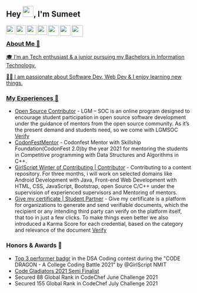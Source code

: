 ## Hey <img src="https://github.com/TheDudeThatCode/TheDudeThatCode/blob/master/Assets/Hi.gif" width="29px">, I'm Sumeet

<a href="https://www.linkedin.com/in/sumeetvishwakarma/">
  <img align="left" width="24px" src="https://cdn.jsdelivr.net/npm/simple-icons@v3/icons/linkedin.svg"  />
</a>
<a href="https://twitter.com/LegendSumeet">
  <img align="left" width="26px" src="https://cdn.jsdelivr.net/npm/simple-icons@v3/icons/twitter.svg" />
</a>
<a href="mailto:vishwakarmasumeet01@gmail.com">
  <img align="left" width="26px" src="https://cdn.jsdelivr.net/npm/simple-icons@v3/icons/gmail.svg" />
</a>

<a href="http://dev.to/legendsumeet">
  <img align="left" width="26px" src="https://cdn.jsdelivr.net/npm/simple-icons@v3/icons/medium.svg" />
</a>
<a href="https://www.codechef.com/users/the_sumeet">
  <img align="left" width="29px" src="https://icons-for-free.com/iconfiles/png/512/codechef-1324440139527402917.png"  /> 
<a href="https://leetcode.com/theSumeet/">
  <img align="left" width="29px" src="https://upload.wikimedia.org/wikipedia/commons/1/19/LeetCode_logo_black.png"  />
<a href="https://www.hackerrank.com/theSumeetK/">
  <img align="left" width="31px" src="https://cdn.worldvectorlogo.com/logos/hackerrank.svg"  />
  

<br />

### About Me 🚀
🎓 I’m an Tech enthusiast & a junior pursuing my Bachelors in Information Technology.
  
👨‍💻 I am passionate about Software Dev, Web Dev & I enjoy learning new things.


### My Experiences 🙌
- [Open Source Contributor](https://letsgrowmore.in/soc/) - LGM – SOC is an online program designed to encourage student participation in open source software development under the guidance of mentors from the open source community. As it’s the present demand and students need, so we come with LGMSOC [Verify](https://drive.google.com/file/d/1GnY94E2sZKqCwKm_cAD6KBwxkZjPFgek/view?usp=sharing)
- [CodonFestMentor](https://skillshipfoundation.com/) - Codonfest Mentor with Skillship Foundation(CodonFest 2.0)by the year 2021 for mentoring the students in Competitive programming with Data Structures and Algorithms in C++.
- [GirlScript Winter of Contributing | Contributor](https://gwoc.girlscript.tech/) - Contributing to a content repository. For three months, i will work on selected domains like  Android Development with Java, Front-end Web Development with HTML, CSS, JavaScript, Bootstrap, open Source C/C++ under the supervision of experienced supervisors and Mentoring of mentors.
- [Give my certificate | Student Partner](https://www.givemycertificate.com/) - Give my certificate is a platform for organizations to generate and send verifiable documents, which the recipient or any intending third party can verify on the platform itself, that too in just a few clicks. To make things even better we also introduced a Karma Score for each credential, based on the category and relevance of the document [Verify](https://verify.givemycertificate.com/verify/F512-DVJH-UBFR-FZAP)


### Honors & Awards 🏅
- [Top 3 performer badgr](https://api.eu.badgr.io/public/assertions/7FHeWLj1TrmYpNT4TaYEog?identity__email=vishwakarmasumeet01%40gmail.com) in the DSA Coding contest during the "CODE DRAGON - A College Coding Battle 2021" by @GirlScript NMIT
- [Code Gladiators 2021 Semi Finalist](https://drive.google.com/file/d/14lLjSYEaa2wo2DQ26fdtnIqm0lVKqG2o/view)
- Secured 88 Global Rank in CodeChef June Challenge 2021
- Secured 155 Global Rank in CodeChef July Challenge 2021

  
  
 






